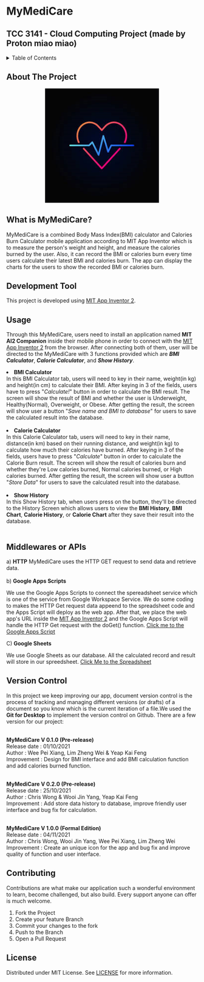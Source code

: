 # MyMediCare

## TCC 3141 - Cloud Computing Project (made by Proton miao miao)

<details>
  <summary>Table of Contents</summary>
  <ol>
    <li><a href="#about-the-project">About The Project</a></li>
    <li><a href="#development-tool">Development Tool</a></li>
    <li><a href="#usage">Usage</a></li>
    <li><a href="#version-control">Version Control</a></li>
    <li><a href="#middlewares-or-apis">Middlewares or APIs</a></li>
    <li><a href="#contributing">Contributing</a></li>
    <li><a href="#license">License</a></li>
  </ol>
</details>

## About The Project

<p align="center">
  <img src="images/logo.jpg" width="300px" height="300px">
</p>

## What is MyMediCare?

MyMediCare is a combined Body Mass Index(BMI) calculator and Calories Burn Calculator mobile application according to MIT App Inventor which is to measure the person's weight and height, and measure the calories burned by the user. Also, it can record the BMI or calories burn every time users calculate their latest BMI and calories burn. The app can display the charts for the users to show the recorded BMI or calories burn.

## Development Tool

This project is developed using [MIT App Inventor 2](http://ai2.appinventor.mit.edu/).

## Usage

Through this MyMediCare, users need to install an application named <b>MIT AI2 Companion</b> inside their mobile phone in order to connect with the [MIT App Inventor 2](http://ai2.appinventor.mit.edu/) from the browser. After connecting both of them, user will be directed to the MyMediCare with 3 functions provided which are <b><i>BMI Calculator</i></b>, <b><i>Calorie Calculator</i></b>, and <b><i>Show History</i></b>.

<li><b>BMI Calculator</b></li>
In this BMI Calculator tab, users will need to key in their name, weight(in kg) and height(in cm) to calculate their BMI. After keying in 3 of the fields, users have to press "<i>Calculate!</i>" button in order to calculate the BMI result. The screen will show the result of BMI and whether the user is Underweight, Healthy(Normal), Overweight, or Obese. After getting the result, the screen will show user a button "<i>Save name and BMI to database</i>" for users to save the calculated result into the database.
<br />
<br />
<li><b>Calorie Calculator</b></li>
In this Calorie Calculator tab, users will need to key in their name, distance(in km) based on their running distance, and weight(in kg) to calculate how much their calories have burned. After keying in 3 of the fields, users have to press "<i>Calculate</i>" button in order to calculate the Calorie Burn result. The screen will show the result of calories burn and whether they're Low calories burned, Normal calories burned, or High calories burned. After getting the result, the screen will show user a button "<i>Store Data</i>" for users to save the calculated result into the database.
<br />
<br />

<li><b>Show History</b></li>
In this Show History tab, when users press on the button, they'll be directed to the History Screen which allows users to view the <b>BMI History</b>, <b>BMI Chart</b>, <b>Calorie History</b>, or <b>Calorie Chart</b> after they save their result into the database.
<br />
<br />

## Middlewares or APIs

a) <b>HTTP</b>
MyMediCare uses the HTTP GET request to send data and retrieve data.
<br />
<br />
b) <b>Google Apps Scripts</b>

We use the Google Apps Scripts to connect the spereadsheet service which is one of the service from Google Workspace Service. We do some coding to makes the HTTP Get request data appeend to the spreadsheet code and the Apps Script will deploy as the web app. After that, we place the web app's URL inside the [MIT App Inventor 2](http://ai2.appinventor.mit.edu/) and the Google Apps Script will handle the HTTP Get request with the doGet() function.
[Click me to the Google Apps Script](https://docs.google.com/spreadsheets/d/1og_lD7-E5EnXVghbr1SuS-pMBfp9YDtwlT_2rUbfyrA/edit?usp=sharing)

C) <b>Google Sheets</b>

We use Google Sheets as our database. All the calculated record and result will store in our spreedsheet.
[Click Me to the Spreadsheet](https://docs.google.com/spreadsheets/d/1og_lD7-E5EnXVghbr1SuS-pMBfp9YDtwlT_2rUbfyrA/edit?usp=sharing)

## Version Control

In this project we keep improving our app, document version control is the process of tracking and managing different versions (or drafts) of a document so you know which is the current iteration of a file.We used the <b>Git for Desktop</b> to implement the version control on Github. There are a few version for our project:

<br> <b>MyMediCare V 0.1.0 (Pre-release) </b>
<br> Release date : 01/10/2021
<br> Author : Wee Pei Xiang, Lim Zheng Wei & Yeap Kai Feng
<br> Improvement : Design for BMI interface and add BMI calculation function and add calories burned function.

<br> <b>MyMediCare V 0.2.0 (Pre-release) </b>
<br> Release date : 25/10/2021
<br> Author : Chris Wong & Wooi Jin Yang, Yeap Kai Feng
<br> Improvement : Add store data history to database, improve friendly user interface and bug fix for calculation.

<br> <b>MyMediCare V 1.0.0 (Formal Edition) </b>
<br> Release date : 04/11/2021
<br> Author : Chris Wong, Wooi Jin Yang, Wee Pei Xiang, Lim Zheng Wei
<br> Improvement : Create an unique icon for the app and bug fix and improve quality of function and user interface.

## Contributing

Contributions are what make our application such a wonderful environment to learn, become challenged, but also build. Every support anyone can offer is much welcome.

1. Fork the Project
2. Create your feature Branch
3. Commit your changes to the fork
4. Push to the Branch
5. Open a Pull Request

## License

Distributed under MIT License. See [LICENSE](https://github.com/chriswongez/MyMediCare/blob/main/LICENSE) for more information.
